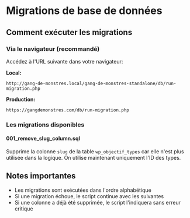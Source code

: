 # Migrations de base de données

## Comment exécuter les migrations

### Via le navigateur (recommandé)

Accédez à l'URL suivante dans votre navigateur:

**Local:**
```
http://gang-de-monstres.local/gang-de-monstres-standalone/db/run-migration.php
```

**Production:**
```
https://gangdemonstres.com/db/run-migration.php
```

### Les migrations disponibles

#### 001_remove_slug_column.sql
Supprime la colonne `slug` de la table `wp_objectif_types` car elle n'est plus utilisée dans la logique. On utilise maintenant uniquement l'ID des types.

## Notes importantes

- Les migrations sont exécutées dans l'ordre alphabétique
- Si une migration échoue, le script continue avec les suivantes
- Si une colonne a déjà été supprimée, le script l'indiquera sans erreur critique
